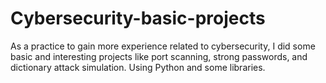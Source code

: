 # Cybersecurity-basic-projects
As a practice to gain more experience related to cybersecurity, I did some basic and interesting projects like port scanning, strong passwords, and dictionary attack simulation. Using Python and some libraries.
